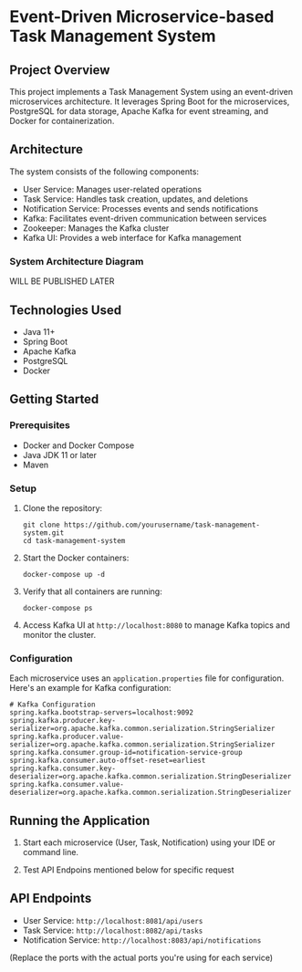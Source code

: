 # Event-Driven Microservice-based Task Management System

## Project Overview

This project implements a Task Management System using an event-driven microservices architecture. It leverages Spring Boot for the microservices, PostgreSQL for data storage, Apache Kafka for event streaming, and Docker for containerization.

## Architecture

The system consists of the following components:

- User Service: Manages user-related operations
- Task Service: Handles task creation, updates, and deletions
- Notification Service: Processes events and sends notifications
- Kafka: Facilitates event-driven communication between services
- Zookeeper: Manages the Kafka cluster
- Kafka UI: Provides a web interface for Kafka management

### System Architecture Diagram
WILL BE PUBLISHED LATER

## Technologies Used

- Java 11+
- Spring Boot
- Apache Kafka
- PostgreSQL
- Docker

## Getting Started

### Prerequisites

- Docker and Docker Compose
- Java JDK 11 or later
- Maven

### Setup

1. Clone the repository:
   ```
   git clone https://github.com/yourusername/task-management-system.git
   cd task-management-system
   ```

2. Start the Docker containers:
   ```
   docker-compose up -d
   ```

3. Verify that all containers are running:
   ```
   docker-compose ps
   ```

4. Access Kafka UI at `http://localhost:8080` to manage Kafka topics and monitor the cluster.

### Configuration

Each microservice uses an `application.properties` file for configuration. Here's an example for Kafka configuration:

```properties
# Kafka Configuration
spring.kafka.bootstrap-servers=localhost:9092
spring.kafka.producer.key-serializer=org.apache.kafka.common.serialization.StringSerializer
spring.kafka.producer.value-serializer=org.apache.kafka.common.serialization.StringSerializer
spring.kafka.consumer.group-id=notification-service-group
spring.kafka.consumer.auto-offset-reset=earliest
spring.kafka.consumer.key-deserializer=org.apache.kafka.common.serialization.StringDeserializer
spring.kafka.consumer.value-deserializer=org.apache.kafka.common.serialization.StringDeserializer
```

## Running the Application

1. Start each microservice (User, Task, Notification) using your IDE or command line.

2. Test API Endpoins mentioned below for specific request
   
## API Endpoints

- User Service: `http://localhost:8081/api/users`
- Task Service: `http://localhost:8082/api/tasks`
- Notification Service: `http://localhost:8083/api/notifications`

(Replace the ports with the actual ports you're using for each service)
